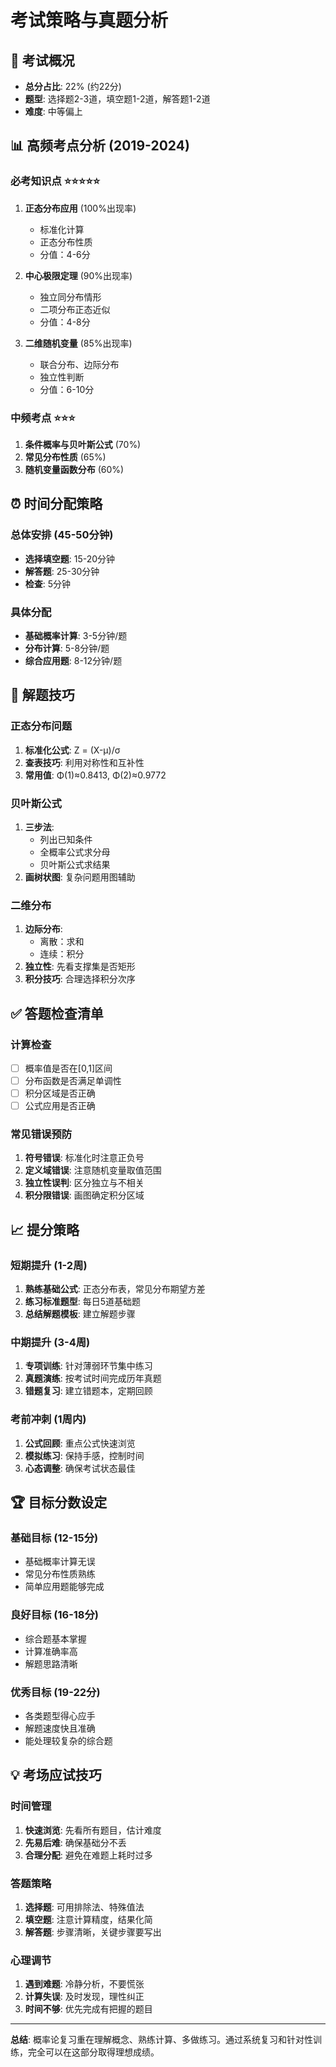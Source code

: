 # 考试策略与真题分析

## 🎯 考试概况
- **总分占比**: 22% (约22分)
- **题型**: 选择题2-3道，填空题1-2道，解答题1-2道
- **难度**: 中等偏上

## 📊 高频考点分析 (2019-2024)

### 必考知识点 ⭐⭐⭐⭐⭐
1. **正态分布应用** (100%出现率)
   - 标准化计算
   - 正态分布性质
   - 分值：4-6分

2. **中心极限定理** (90%出现率)
   - 独立同分布情形
   - 二项分布正态近似
   - 分值：4-8分

3. **二维随机变量** (85%出现率)
   - 联合分布、边际分布
   - 独立性判断
   - 分值：6-10分

### 中频考点 ⭐⭐⭐
1. **条件概率与贝叶斯公式** (70%)
2. **常见分布性质** (65%)
3. **随机变量函数分布** (60%)

## ⏰ 时间分配策略

### 总体安排 (45-50分钟)
- **选择填空题**: 15-20分钟
- **解答题**: 25-30分钟
- **检查**: 5分钟

### 具体分配
- **基础概率计算**: 3-5分钟/题
- **分布计算**: 5-8分钟/题
- **综合应用题**: 8-12分钟/题

## 🔧 解题技巧

### 正态分布问题
1. **标准化公式**: Z = (X-μ)/σ
2. **查表技巧**: 利用对称性和互补性
3. **常用值**: Φ(1)≈0.8413, Φ(2)≈0.9772

### 贝叶斯公式
1. **三步法**: 
   - 列出已知条件
   - 全概率公式求分母
   - 贝叶斯公式求结果
2. **画树状图**: 复杂问题用图辅助

### 二维分布
1. **边际分布**: 
   - 离散：求和
   - 连续：积分
2. **独立性**: 先看支撑集是否矩形
3. **积分技巧**: 合理选择积分次序

## ✅ 答题检查清单

### 计算检查
- [ ] 概率值是否在[0,1]区间
- [ ] 分布函数是否满足单调性
- [ ] 积分区域是否正确
- [ ] 公式应用是否正确

### 常见错误预防
1. **符号错误**: 标准化时注意正负号
2. **定义域错误**: 注意随机变量取值范围
3. **独立性误判**: 区分独立与不相关
4. **积分限错误**: 画图确定积分区域

## 📈 提分策略

### 短期提升 (1-2周)
1. **熟练基础公式**: 正态分布表，常见分布期望方差
2. **练习标准题型**: 每日5道基础题
3. **总结解题模板**: 建立解题步骤

### 中期提升 (3-4周)
1. **专项训练**: 针对薄弱环节集中练习
2. **真题演练**: 按考试时间完成历年真题
3. **错题复习**: 建立错题本，定期回顾

### 考前冲刺 (1周内)
1. **公式回顾**: 重点公式快速浏览
2. **模拟练习**: 保持手感，控制时间
3. **心态调整**: 确保考试状态最佳

## 🏆 目标分数设定

### 基础目标 (12-15分)
- 基础概率计算无误
- 常见分布性质熟练
- 简单应用题能够完成

### 良好目标 (16-18分)
- 综合题基本掌握
- 计算准确率高
- 解题思路清晰

### 优秀目标 (19-22分)
- 各类题型得心应手
- 解题速度快且准确
- 能处理较复杂的综合题

## 💡 考场应试技巧

### 时间管理
1. **快速浏览**: 先看所有题目，估计难度
2. **先易后难**: 确保基础分不丢
3. **合理分配**: 避免在难题上耗时过多

### 答题策略
1. **选择题**: 可用排除法、特殊值法
2. **填空题**: 注意计算精度，结果化简
3. **解答题**: 步骤清晰，关键步骤要写出

### 心理调节
1. **遇到难题**: 冷静分析，不要慌张
2. **计算失误**: 及时发现，理性纠正
3. **时间不够**: 优先完成有把握的题目

---

**总结**: 概率论复习重在理解概念、熟练计算、多做练习。通过系统复习和针对性训练，完全可以在这部分取得理想成绩。
